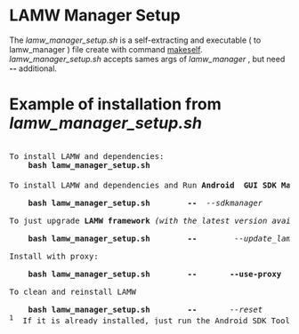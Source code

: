 # LAMW Manager Setup

<p>
	The <em>lamw_manager_setup.sh</em> is a  self-extracting and executable ( to lamw_manager ) file create with command <a href="https://makeself.io">makeself</a>.  
<em>lamw_manager_setup.sh</em> accepts sames args of <em>lamw_manager</em> , but need <strong>--</strong> additional.
</p>

Example of installation from *lamw_manager_setup.sh*
===
<pre> 
To install LAMW and dependencies:
	<strong>bash lamw_manager_setup.sh</strong>
	<br>To install LAMW and dependencies and Run <strong>Android  GUI SDK Manager</strong><sup>1</sup></br>
	<strong>bash lamw_manager_setup.sh</strong>        <strong>--</strong>	<em>--sdkmanager</em>
<br>To just upgrade <strong>LAMW framework</strong> <em>(with the latest version available in git)</em></br>
	<strong>bash lamw_manager_setup.sh</strong>        <strong>--</strong>        <em>--update_lamw</em>
<br>Install with proxy:</br>
	<strong>bash lamw_manager_setup.sh        --       --use-proxy	--server</strong> <em>10.0.16.1</em>	<strong>--port</strong>	<em>3128</em> 
<br>To clean and reinstall LAMW</br>
	<strong>bash lamw_manager_setup.sh</strong>        <strong>--</strong>      <em> --reset</em>
<sup>1</sup>  If it is already installed, just run the Android SDK Tools
</pre>

